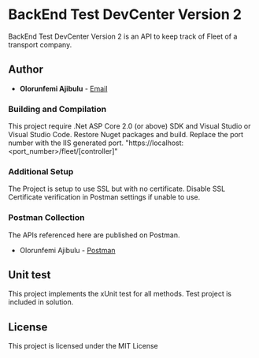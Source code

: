 # BackEnd Test DevCenter Version 2
BackEnd Test DevCenter Version 2 is an API to keep track of Fleet of a transport company. 


## Author

* **Olorunfemi Ajibulu** -  [Email](mailto:fzanyajibs@gmail.com)

### Building and Compilation

This project require .Net ASP Core 2.0 (or above) SDK and Visual Studio or Visual Studio Code.
Restore Nuget packages and build.
Replace  the port number with the IIS generated port. "https://localhost:<port_number>/fleet/[controller]"

### Additional Setup
The Project is setup to use SSL but with no certificate. Disable SSL Certificate verification in Postman settings if unable to use. 

### Postman Collection
The APIs referenced here are published on Postman.  
* Olorunfemi Ajibulu -  [Postman](https://documenter.getpostman.com/view/1603935/RzfiJ9Ss)

## Unit test
This project implements the xUnit test for all methods. Test project is included in solution.

## License

This project is licensed under the MIT License
